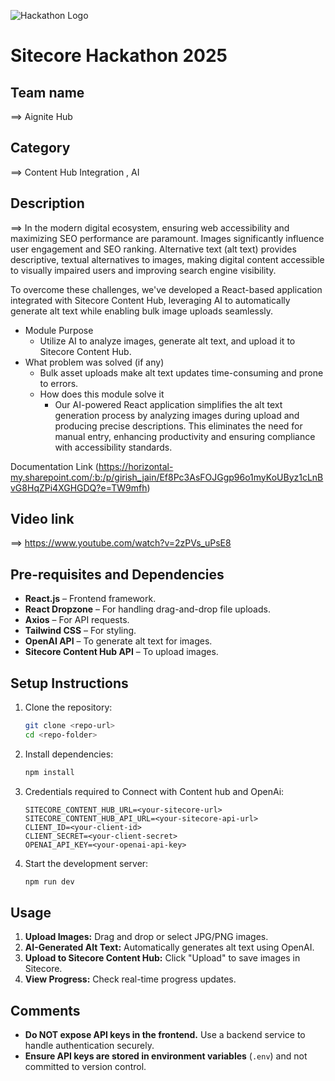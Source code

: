 ![Hackathon Logo](docs/images/hackathon.png?raw=true "Hackathon Logo")

# Sitecore Hackathon 2025

## Team name

⟹ Aignite Hub

## Category

⟹ Content Hub Integration , AI

## Description

⟹ In the modern digital ecosystem, ensuring web accessibility and maximizing SEO performance are paramount. Images significantly influence user engagement and SEO ranking. Alternative text (alt text) provides descriptive, textual alternatives to images, making digital content accessible to visually impaired users and improving search engine visibility.

To overcome these challenges, we've developed a React-based application integrated with Sitecore Content Hub, leveraging AI to automatically generate alt text while enabling bulk image uploads seamlessly.

-   Module Purpose
    -   Utilize AI to analyze images, generate alt text, and upload it to Sitecore Content Hub.
-   What problem was solved (if any)
    -   Bulk asset uploads make alt text updates time-consuming and prone to errors.
    -   How does this module solve it
        -   Our AI-powered React application simplifies the alt text generation process by analyzing images during upload and producing precise descriptions. This eliminates the need for manual entry, enhancing productivity and ensuring compliance with accessibility standards.

Documentation Link (https://horizontal-my.sharepoint.com/:b:/p/girish_jain/Ef8Pc3AsFOJGgp96o1myKoUByz1cLnBvG8HqZPi4XGHGDQ?e=TW9mfh)

## Video link

⟹ https://www.youtube.com/watch?v=2zPVs_uPsE8

## Pre-requisites and Dependencies

-   **React.js** – Frontend framework.
-   **React Dropzone** – For handling drag-and-drop file uploads.
-   **Axios** – For API requests.
-   **Tailwind CSS** – For styling.
-   **OpenAI API** – To generate alt text for images.
-   **Sitecore Content Hub API** – To upload images.

## Setup Instructions

1. Clone the repository:

    ```sh
    git clone <repo-url>
    cd <repo-folder>
    ```

2. Install dependencies:

    ```sh
    npm install
    ```

3. Credentials required to Connect with Content hub and OpenAi:

    ```env
    SITECORE_CONTENT_HUB_URL=<your-sitecore-url>
    SITECORE_CONTENT_HUB_API_URL=<your-sitecore-api-url>
    CLIENT_ID=<your-client-id>
    CLIENT_SECRET=<your-client-secret>
    OPENAI_API_KEY=<your-openai-api-key>
    ```

4. Start the development server:

    ```sh
    npm run dev
    ```

## Usage

1. **Upload Images:** Drag and drop or select JPG/PNG images.
2. **AI-Generated Alt Text:** Automatically generates alt text using OpenAI.
3. **Upload to Sitecore Content Hub:** Click "Upload" to save images in Sitecore.
4. **View Progress:** Check real-time progress updates.

## Comments

-   **Do NOT expose API keys in the frontend.** Use a backend service to handle authentication securely.
-   **Ensure API keys are stored in environment variables** (`.env`) and not committed to version control.
